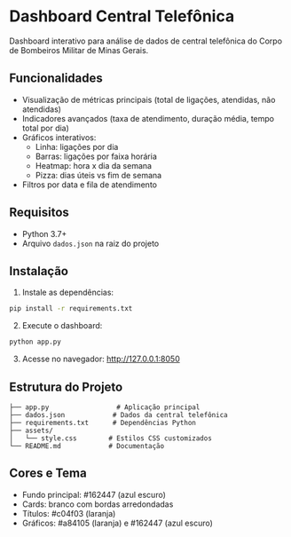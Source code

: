 # Dashboard Central Telefônica

Dashboard interativo para análise de dados de central telefônica do Corpo de Bombeiros Militar de Minas Gerais.

## Funcionalidades

- Visualização de métricas principais (total de ligações, atendidas, não atendidas)
- Indicadores avançados (taxa de atendimento, duração média, tempo total por dia)
- Gráficos interativos:
  - Linha: ligações por dia
  - Barras: ligações por faixa horária  
  - Heatmap: hora x dia da semana
  - Pizza: dias úteis vs fim de semana
- Filtros por data e fila de atendimento

## Requisitos

- Python 3.7+
- Arquivo `dados.json` na raiz do projeto

## Instalação

1. Instale as dependências:
```bash
pip install -r requirements.txt
```

2. Execute o dashboard:
```bash
python app.py
```

3. Acesse no navegador: http://127.0.0.1:8050

## Estrutura do Projeto

```
├── app.py                 # Aplicação principal
├── dados.json            # Dados da central telefônica
├── requirements.txt      # Dependências Python
├── assets/
│   └── style.css        # Estilos CSS customizados
└── README.md            # Documentação
```

## Cores e Tema

- Fundo principal: #162447 (azul escuro)
- Cards: branco com bordas arredondadas
- Títulos: #c04f03 (laranja)
- Gráficos: #a84105 (laranja) e #162447 (azul escuro)
